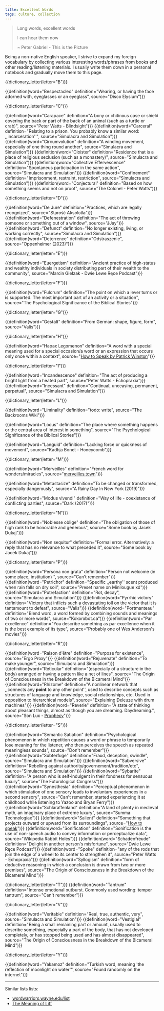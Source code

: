 ```yaml
---
title: Excellent Words
tags: culture, collection
---
```


> Long words, excellent words
>
> I can hear them now
>
> ~ Peter Gabriel - This is the Picture

Being a non-native English speaker, I strive to expand my foreign
vocabulary by collecting various interesting words/phrases from books and other
reading/listening materials. I usually write them down in a personal notebook
and gradually move them to this page.

{{dictionary_letter(letter="B")}}

{{definition(word="Bespectacled" definition="Wearing, or having the face adorned with, eyeglasses or an eyeglass", source="Disco Elysium")}}

{{dictionary_letter(letter="C")}}

{{definition(word="Carapace" definition="A bony or chitinous case or shield covering the back or part of the back of an animal (such as a turtle or crab)", source="Peter Watts - Blindsight")}}
{{definition(word="Carceral" definition="Relating to a prison. You probably know a similar word: ,,incarceration''", source="Simulacra and Simulation")}}
{{definition(word="Circumvolution" definition="A winding movement, especially of one thing round another", source="Simulacra and Simulation")}}
{{definition(word="Cloister" definition="Residence that is a place of religious seclusion (such as a monastery)", source="Simulacra and Simulation")}}
{{definition(word="Collective Effervescence" definition="Spontaneus participation in the same action", source="Simulacra and Simulation")}}
{{definition(word="Confinement" definition="Imprisonment, restraint, restriction", source="Simulacra and Simulation")}}
{{definition(word="Conjectural" definition="Based on how something seems and not on proof", source="The Colonel - Peter Watts")}}

{{dictionary_letter(letter="D")}}

{{definition(word="De Jure" definition="Practices, which are legally recognized", source="Starość Aksolotla")}}
{{definition(word="Defenestration" definition="The act of throwing someone or something out of a window", source="JJay")}}
{{definition(word="Defunct" definition="No longer existing, living, or working correctly", source="Simulacra and Simulation")}}
{{definition(word="Deterrence" definition="Odstraszenie", source="Oppenheimer (2023)")}}

{{dictionary_letter(letter="E")}}

{{definition(word="Euergetism" definition="Ancient practice of high-status and wealthy individuals in society distributing part of their wealth to the community", source="Marcin Giełzak - Dwie Lewe Ręce Podcast")}}

{{dictionary_letter(letter="F")}}

{{definition(word="Fulcrum" definition="The point on which a lever turns or is supported. The most important part of an activity or a situation", source="The Psychological Significance of the Biblical Stories")}}

{{dictionary_letter(letter="G")}}

{{definition(word="Gestalt" definition="From German: shape, figure, form", source="Valis")}}

{{dictionary_letter(letter="H")}}

{{definition(word="Hapax Legomenon" definition="A word with a special meaning used for a special occasion/a word or an expression that occurs only once within a context", source="[How to Speak by Patrick Winston](https://www.youtube.com/watch?v=Unzc731iCUY)")}}

{{dictionary_letter(letter="I")}}

{{definition(word="Incandescence" definition="The act of producing a bright light from a heated part", source="Peter Watts - Echopraxia")}}
{{definition(word="Incessant" definition="Continual, unceasing, permanent, perpetual", source="Simulacra and Simulation")}}

{{dictionary_letter(letter="L")}}

{{definition(word="Liminality" definition="todo: write", source="The Backrooms Wiki")}}

{{definition(word="Locus" definition="The place where something happens or the central area of interest in something", source="The Psychological Significance of the Biblical Stories")}}

{{definition(word="Languid" definition="Lacking force or quickness of movement", source="Kadhja Bonet - Honeycomb")}}

{{dictionary_letter(letter="M")}}

{{definition(word="Merveilles" definition="French word for wonders/miracles", source="[merveilles.town](https://merveilles.town/)")}}

{{definition(word="Metastasize" definition="To be changed or transformed, especially dangerously", source="A Rainy Day In New York (2019)")}}

{{definition(word="Modus vivendi" definition="Way of life - coexistance of conflicting parties", source="Dark (2017)")}}

{{dictionary_letter(letter="N")}}

{{definition(word="Noblesse oblige" definition="The obligation of those of high rank to be honorable and generous", source="Some book by Jacek Dukaj")}}

{{definition(word="Non sequitur" definition="Formal error. Alternatively: a reply that has no relevance to what preceded it", source="Some book by Jacek Dukaj")}}

{{dictionary_letter(letter="P")}}

{{definition(word="Persona non grata" definition="Person not welcome (in some place, institution) ", source="Can't remember")}}
{{definition(word="Petrichor" definition="Specific ,,earthy'' scent produced when rain falls on dry soil", source="Preset name on Minilougue xd")}}
{{definition(word="Putrefaction" definition="Rot, decay", source="Simulacra and Simulation")}}
{{definition(word="Pyrrhic victory" definition="Victory that inflicts such a devastating toll on the victor that it is tantamount to defeat", source="Valis")}}
{{definition(word="Portmanteau" definition="Blend word, a word formed by combining sounds and meanings of two or more words", source="Kokorobot.ca")}}
{{definition(word="Par excellence" definition="You describe something as par excellence when it is the best example of its type", source="Probably one of Wes Anderson's movies")}}

{{dictionary_letter(letter="R")}}

{{definition(word="Raison d'être" definition="Purpose for existence", source="Ergo Proxy")}}
{{definition(word="Rejuvenate" definition="To make younger", source="Simulacra and Simulation")}}
{{definition(word="Reticular" definition="(especially of a structure in the body) arranged or having a pattern like a net of lines", source="The Origin of Consciousness in the Breakdown of the Bicameral Mind")}}
{{definition(word="Rhizome" definition="A nonlinear network that ,,connects any **point** to any other point'', used to describe concepts such as structures of language and knowledge, social relationships, etc. Used in opposition to hierarchical models", source="Explaining Deleuze with drum machines")}}
{{definition(word="Reverie" definition="A state of thinking about pleasant things, almost as though you are dreaming. Daydreaming.", source="Son Lux - [Prophecy](https://www.youtube.com/watch?v=Lr3T3BxxSVA)")}}

{{dictionary_letter(letter="S")}}

{{definition(word="Semantic Satiation" definition="Psychological phenomenon in which repetition causes a word or phrase to temporarily lose meaning for the listener, who then perceives the speech as repeated meaningless sounds", source="Don't remember")}}
{{definition(word="Subterfuge" definition="Fraud, deception, swindle", source="Simulacra and Simulation")}}
{{definition(word="Subversive" definition="Rebelling against authority/governement/tradition/etc", source="Simulacra and Simulation")}}
{{definition(word="Sybarite" definition="A person who is self-indulgent in their fondness for sensuous luxury", source="The Futurological Congress")}}
{{definition(word="Synesthesia" definition="Perceptual phenomenon in which stimulation of one sensory leads to involuntary experiences in a second sensory", source="Can't remember, started experiencing it at childhood while listening to Yazoo and Bryan Ferry")}}
{{definition(word="Schlaraffenland" definition="A land of plenty in medieval myth, an imaginary place of extreme luxury", source="Summa Technologiae")}}
{{definition(word="Salient" definition="Something that projects outward or upward from its surroundings", source="[How to speak](https://www.youtube.com/watch?v=Unzc731iCUY)")}}
{{definition(word="Sonification" definition="Sonification is the use of non-speech audio to convey information or perceptualize data", source="Wikipedia Rabbit Holes")}}
{{definition(word="Schadenfreude" definition="Delight in another person's misfortune", source="Dwie Lewe Ręce Podcast")}}
{{definition(word="Spoke" definition="any of the rods that join the edge of a wheel to its center to strengthen it", source="Peter Watts - Echopraxia")}}
{{definition(word="Syllogism" definition="form of deductive reasoning in which a conclusion is drawn from two or more premises", source="The Origin of Consciousness in the Breakdown of the Bicameral Mind")}}

{{dictionary_letter(letter="T")}}
{{definition(word="Tantrum" definition="Intense emotional outburst. Commonly used wording: temper tantrum", source="Can't remember")}}

{{dictionary_letter(letter="V")}}

{{definition(word="Veritable" definition="Real, true, authentic, very", source="Simulacra and Simulation")}}
{{definition(word="Vestigial" definition="Being a small remaining part or amount, usually used to describe something, especially a part of the body, that has not developed completely, or has stopped being used and has almost disappeared", source="The Origin of Consciousness in the Breakdown of the Bicameral Mind")}}

{{dictionary_letter(letter="Y")}}

{{definition(word="Yakamoz" definition="Turkish word, meaning 'the reflection of  moonlight on water'", source="Found randomly on the internet")}}

---

Similar lists lists:

- [wordwarriors.wayne.edu/list](https://wordwarriors.wayne.edu/list)
- [The Meaning of Liff](https://en.m.wikipedia.org/wiki/The_Meaning_of_Liff)
